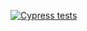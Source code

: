 [![Cypress tests](https://github.com/goofballLogic/stored-groups/workflows/Node.js%20CI/badge.svg)](https://github.com/goofballLogic/stored-groups/actions?query=workflow%3A%22Node.js+CI%22)
